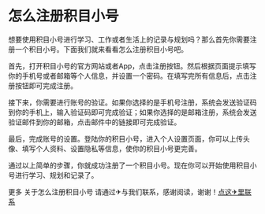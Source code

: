 # 怎么注册积目小号

想要使用积目小号进行学习、工作或者生活上的记录与规划吗？那么首先你需要注册一个积目小号。下面我们就来看看怎么注册积目小号吧。

首先，打开积目小号的官方网站或者App，点击注册按钮。然后根据页面提示填写你的手机号或者邮箱等个人信息，并设置一个密码。在填写完所有信息后，点击注册按钮即可完成注册。

接下来，你需要进行账号的验证。如果你选择的是手机号注册，系统会发送验证码到你的手机上，输入验证码即可完成验证；如果你选择的是邮箱注册，系统会发送验证邮件到你的邮箱，点击邮件中的链接即可完成验证。

最后，完成账号的设置。登陆你的积目小号，进入个人设置页面，你可以上传头像、填写个人资料、设置隐私等信息，使你的积目小号更完善。

通过以上简单的步骤，你就成功注册了一个积目小号。现在你可以开始使用积目小号进行学习、规划和记录了。

更多 关于怎么注册积目小号 请通过✈与我们联系，感谢阅读，谢谢！[点这✈里联系](https://gg.k02.cc)